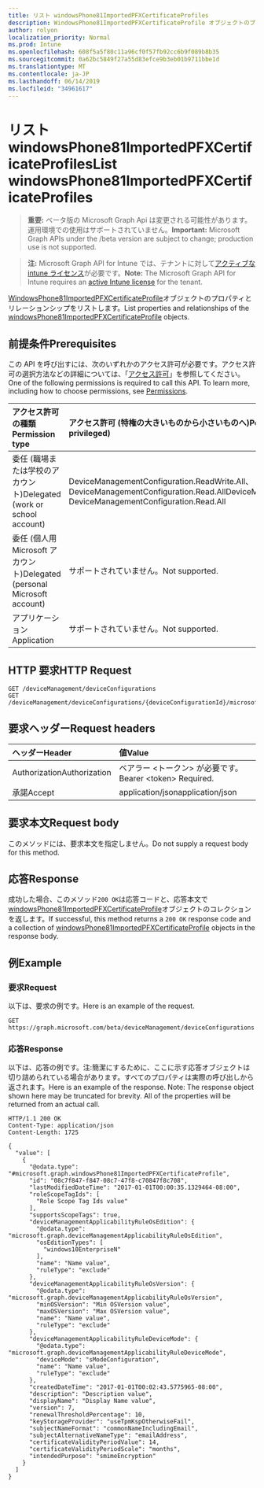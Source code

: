 ```yaml
---
title: リスト windowsPhone81ImportedPFXCertificateProfiles
description: WindowsPhone81ImportedPFXCertificateProfile オブジェクトのプロパティとリレーションシップをリストします。
author: rolyon
localization_priority: Normal
ms.prod: Intune
ms.openlocfilehash: 608f5a5f80c11a96cf0f57fb92cc6b9f089b8b35
ms.sourcegitcommit: 0a62bc5849f27a55d83efce9b3eb01b9711bbe1d
ms.translationtype: MT
ms.contentlocale: ja-JP
ms.lasthandoff: 06/14/2019
ms.locfileid: "34961617"
---
```

# <a name="list-windowsphone81importedpfxcertificateprofiles"></a><span data-ttu-id="2e4a5-103">リスト windowsPhone81ImportedPFXCertificateProfiles</span><span class="sxs-lookup"><span data-stu-id="2e4a5-103">List windowsPhone81ImportedPFXCertificateProfiles</span></span>

> <span data-ttu-id="2e4a5-104">**重要:** ベータ版の Microsoft Graph Api は変更される可能性があります。運用環境での使用はサポートされていません。</span><span class="sxs-lookup"><span data-stu-id="2e4a5-104">**Important:** Microsoft Graph APIs under the /beta version are subject to change; production use is not supported.</span></span>

> <span data-ttu-id="2e4a5-105">**注:** Microsoft Graph API for Intune では、テナントに対して[アクティブな intune ライセンス](https://go.microsoft.com/fwlink/?linkid=839381)が必要です。</span><span class="sxs-lookup"><span data-stu-id="2e4a5-105">**Note:** The Microsoft Graph API for Intune requires an [active Intune license](https://go.microsoft.com/fwlink/?linkid=839381) for the tenant.</span></span>

<span data-ttu-id="2e4a5-106">[WindowsPhone81ImportedPFXCertificateProfile](../resources/intune-deviceconfig-windowsphone81importedpfxcertificateprofile.md)オブジェクトのプロパティとリレーションシップをリストします。</span><span class="sxs-lookup"><span data-stu-id="2e4a5-106">List properties and relationships of the [windowsPhone81ImportedPFXCertificateProfile](../resources/intune-deviceconfig-windowsphone81importedpfxcertificateprofile.md) objects.</span></span>

## <a name="prerequisites"></a><span data-ttu-id="2e4a5-107">前提条件</span><span class="sxs-lookup"><span data-stu-id="2e4a5-107">Prerequisites</span></span>
<span data-ttu-id="2e4a5-p101">この API を呼び出すには、次のいずれかのアクセス許可が必要です。アクセス許可の選択方法などの詳細については、「[アクセス許可](/graph/permissions-reference)」を参照してください。</span><span class="sxs-lookup"><span data-stu-id="2e4a5-p101">One of the following permissions is required to call this API. To learn more, including how to choose permissions, see [Permissions](/graph/permissions-reference).</span></span>

|<span data-ttu-id="2e4a5-110">アクセス許可の種類</span><span class="sxs-lookup"><span data-stu-id="2e4a5-110">Permission type</span></span>|<span data-ttu-id="2e4a5-111">アクセス許可 (特権の大きいものから小さいものへ)</span><span class="sxs-lookup"><span data-stu-id="2e4a5-111">Permissions (from most to least privileged)</span></span>|
|:---|:---|
|<span data-ttu-id="2e4a5-112">委任 (職場または学校のアカウント)</span><span class="sxs-lookup"><span data-stu-id="2e4a5-112">Delegated (work or school account)</span></span>|<span data-ttu-id="2e4a5-113">DeviceManagementConfiguration.ReadWrite.All、DeviceManagementConfiguration.Read.All</span><span class="sxs-lookup"><span data-stu-id="2e4a5-113">DeviceManagementConfiguration.ReadWrite.All, DeviceManagementConfiguration.Read.All</span></span>|
|<span data-ttu-id="2e4a5-114">委任 (個人用 Microsoft アカウント)</span><span class="sxs-lookup"><span data-stu-id="2e4a5-114">Delegated (personal Microsoft account)</span></span>|<span data-ttu-id="2e4a5-115">サポートされていません。</span><span class="sxs-lookup"><span data-stu-id="2e4a5-115">Not supported.</span></span>|
|<span data-ttu-id="2e4a5-116">アプリケーション</span><span class="sxs-lookup"><span data-stu-id="2e4a5-116">Application</span></span>|<span data-ttu-id="2e4a5-117">サポートされていません。</span><span class="sxs-lookup"><span data-stu-id="2e4a5-117">Not supported.</span></span>|

## <a name="http-request"></a><span data-ttu-id="2e4a5-118">HTTP 要求</span><span class="sxs-lookup"><span data-stu-id="2e4a5-118">HTTP Request</span></span>
<!-- {
  "blockType": "ignored"
}
-->
``` http
GET /deviceManagement/deviceConfigurations
GET /deviceManagement/deviceConfigurations/{deviceConfigurationId}/microsoft.graph.windowsDomainJoinConfiguration/networkAccessConfigurations
```

## <a name="request-headers"></a><span data-ttu-id="2e4a5-119">要求ヘッダー</span><span class="sxs-lookup"><span data-stu-id="2e4a5-119">Request headers</span></span>
|<span data-ttu-id="2e4a5-120">ヘッダー</span><span class="sxs-lookup"><span data-stu-id="2e4a5-120">Header</span></span>|<span data-ttu-id="2e4a5-121">値</span><span class="sxs-lookup"><span data-stu-id="2e4a5-121">Value</span></span>|
|:---|:---|
|<span data-ttu-id="2e4a5-122">Authorization</span><span class="sxs-lookup"><span data-stu-id="2e4a5-122">Authorization</span></span>|<span data-ttu-id="2e4a5-123">ベアラー &lt;トークン&gt; が必要です。</span><span class="sxs-lookup"><span data-stu-id="2e4a5-123">Bearer &lt;token&gt; Required.</span></span>|
|<span data-ttu-id="2e4a5-124">承諾</span><span class="sxs-lookup"><span data-stu-id="2e4a5-124">Accept</span></span>|<span data-ttu-id="2e4a5-125">application/json</span><span class="sxs-lookup"><span data-stu-id="2e4a5-125">application/json</span></span>|

## <a name="request-body"></a><span data-ttu-id="2e4a5-126">要求本文</span><span class="sxs-lookup"><span data-stu-id="2e4a5-126">Request body</span></span>
<span data-ttu-id="2e4a5-127">このメソッドには、要求本文を指定しません。</span><span class="sxs-lookup"><span data-stu-id="2e4a5-127">Do not supply a request body for this method.</span></span>

## <a name="response"></a><span data-ttu-id="2e4a5-128">応答</span><span class="sxs-lookup"><span data-stu-id="2e4a5-128">Response</span></span>
<span data-ttu-id="2e4a5-129">成功した場合、このメソッド`200 OK`は応答コードと、応答本文で[windowsPhone81ImportedPFXCertificateProfile](../resources/intune-deviceconfig-windowsphone81importedpfxcertificateprofile.md)オブジェクトのコレクションを返します。</span><span class="sxs-lookup"><span data-stu-id="2e4a5-129">If successful, this method returns a `200 OK` response code and a collection of [windowsPhone81ImportedPFXCertificateProfile](../resources/intune-deviceconfig-windowsphone81importedpfxcertificateprofile.md) objects in the response body.</span></span>

## <a name="example"></a><span data-ttu-id="2e4a5-130">例</span><span class="sxs-lookup"><span data-stu-id="2e4a5-130">Example</span></span>

### <a name="request"></a><span data-ttu-id="2e4a5-131">要求</span><span class="sxs-lookup"><span data-stu-id="2e4a5-131">Request</span></span>
<span data-ttu-id="2e4a5-132">以下は、要求の例です。</span><span class="sxs-lookup"><span data-stu-id="2e4a5-132">Here is an example of the request.</span></span>
``` http
GET https://graph.microsoft.com/beta/deviceManagement/deviceConfigurations
```

### <a name="response"></a><span data-ttu-id="2e4a5-133">応答</span><span class="sxs-lookup"><span data-stu-id="2e4a5-133">Response</span></span>
<span data-ttu-id="2e4a5-p102">以下は、応答の例です。注:簡潔にするために、ここに示す応答オブジェクトは切り詰められている場合があります。すべてのプロパティは実際の呼び出しから返されます。</span><span class="sxs-lookup"><span data-stu-id="2e4a5-p102">Here is an example of the response. Note: The response object shown here may be truncated for brevity. All of the properties will be returned from an actual call.</span></span>
``` http
HTTP/1.1 200 OK
Content-Type: application/json
Content-Length: 1725

{
  "value": [
    {
      "@odata.type": "#microsoft.graph.windowsPhone81ImportedPFXCertificateProfile",
      "id": "08c7f847-f847-08c7-47f8-c70847f8c708",
      "lastModifiedDateTime": "2017-01-01T00:00:35.1329464-08:00",
      "roleScopeTagIds": [
        "Role Scope Tag Ids value"
      ],
      "supportsScopeTags": true,
      "deviceManagementApplicabilityRuleOsEdition": {
        "@odata.type": "microsoft.graph.deviceManagementApplicabilityRuleOsEdition",
        "osEditionTypes": [
          "windows10EnterpriseN"
        ],
        "name": "Name value",
        "ruleType": "exclude"
      },
      "deviceManagementApplicabilityRuleOsVersion": {
        "@odata.type": "microsoft.graph.deviceManagementApplicabilityRuleOsVersion",
        "minOSVersion": "Min OSVersion value",
        "maxOSVersion": "Max OSVersion value",
        "name": "Name value",
        "ruleType": "exclude"
      },
      "deviceManagementApplicabilityRuleDeviceMode": {
        "@odata.type": "microsoft.graph.deviceManagementApplicabilityRuleDeviceMode",
        "deviceMode": "sModeConfiguration",
        "name": "Name value",
        "ruleType": "exclude"
      },
      "createdDateTime": "2017-01-01T00:02:43.5775965-08:00",
      "description": "Description value",
      "displayName": "Display Name value",
      "version": 7,
      "renewalThresholdPercentage": 10,
      "keyStorageProvider": "useTpmKspOtherwiseFail",
      "subjectNameFormat": "commonNameIncludingEmail",
      "subjectAlternativeNameType": "emailAddress",
      "certificateValidityPeriodValue": 14,
      "certificateValidityPeriodScale": "months",
      "intendedPurpose": "smimeEncryption"
    }
  ]
}
```





